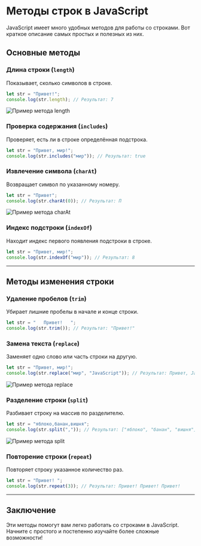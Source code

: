 # Методы строк в JavaScript

JavaScript имеет много удобных методов для работы со строками. Вот краткое описание самых простых и полезных из них.

## Основные методы

### Длина строки (`length`)
Показывает, сколько символов в строке.

```javascript
let str = "Привет!";
console.log(str.length); // Результат: 7
```

![Пример метода length](https://via.placeholder.com/500x150?text=Пример+метода+length)

### Проверка содержания (`includes`)
Проверяет, есть ли в строке определённая подстрока.

```javascript
let str = "Привет, мир!";
console.log(str.includes("мир")); // Результат: true
```

### Извлечение символа (`charAt`)
Возвращает символ по указанному номеру.

```javascript
let str = "Привет";
console.log(str.charAt(0)); // Результат: П
```

![Пример метода charAt](https://via.placeholder.com/500x150?text=Пример+метода+charAt)

### Индекс подстроки (`indexOf`)
Находит индекс первого появления подстроки в строке.

```javascript
let str = "Привет, мир!";
console.log(str.indexOf("мир")); // Результат: 8
```

---

## Методы изменения строки

### Удаление пробелов (`trim`)
Убирает лишние пробелы в начале и конце строки.

```javascript
let str = "   Привет!   ";
console.log(str.trim()); // Результат: "Привет!"
```

### Замена текста (`replace`)
Заменяет одно слово или часть строки на другую.

```javascript
let str = "Привет, мир!";
console.log(str.replace("мир", "JavaScript")); // Результат: Привет, JavaScript!
```

![Пример метода replace](https://via.placeholder.com/500x150?text=Пример+метода+replace)

### Разделение строки (`split`)
Разбивает строку на массив по разделителю.

```javascript
let str = "яблоко,банан,вишня";
console.log(str.split(",")); // Результат: ["яблоко", "банан", "вишня"]
```

![Пример метода split](https://via.placeholder.com/500x150?text=Пример+метода+split)

### Повторение строки (`repeat`)
Повторяет строку указанное количество раз.

```javascript
let str = "Привет! ";
console.log(str.repeat(3)); // Результат: Привет! Привет! Привет! 
```

---

## Заключение
Эти методы помогут вам легко работать со строками в JavaScript. Начните с простого и постепенно изучайте более сложные возможности!

